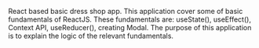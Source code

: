 React based basic dress shop app.
This application cover some of basic fundamentals of ReactJS.
These fundamentals are: useState(), useEffect(), Context API, useReducer(), creating Modal.
The purpose of this application is to explain the logic of the relevant fundamentals.
